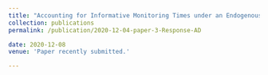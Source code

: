 ```yaml
---
title: "Accounting for Informative Monitoring Times under an Endogenous Covariate Process"
collection: publications
permalink: /publication/2020-12-04-paper-3-Response-AD

date: 2020-12-08
venue: 'Paper recently submitted.'

---
```

 

